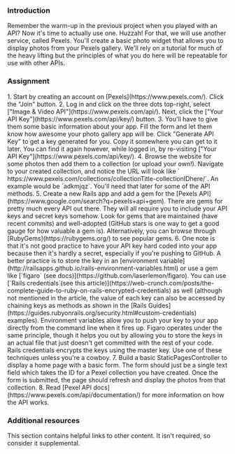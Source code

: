 ### Introduction

Remember the warm-up in the previous project when you played with an API? Now it's time to actually use one. Huzzah! For that, we will use another service, called Pexels. You'll create a basic photo widget that allows you to display photos from your Pexels gallery. We'll rely on a tutorial for much of the heavy lifting but the principles of what you do here will be repeatable for use with other APIs.

### Assignment

<div class="lesson-content__panel" markdown="1">
1. Start by creating an account on [Pexels](https://www.pexels.com/). Click the "Join" button.
2. Log in and click on the three dots top-right, select ["Image & Video API"](https://www.pexels.com/api/). Next, click the ["Your API Key"](https://www.pexels.com/api/key/) button.
3. You'll have to give them some basic information about your app. Fill the form and let them know how awesome your photo gallery app will be. Click "Generate API Key" to get a key generated for you. Copy it somewhere you can get to it later. You can find it again however, while logged in, by re-visiting ["Your API Key"](https://www.pexels.com/api/key/).
4. Browse the website for some photos then add them to a collection (or upload your own!). Navigate to your created collection, and notice the URL will look like ` https://www.pexels.com/collections/collectionTitle-collectionIDhere/`. An example would be `adkmjqz`. You'll need that later for some of the API methods.
5. Create a new Rails app and add a gem for the [Pexels API](https://www.google.com/search?q=pexels+api+gem). There are gems for pretty much every API out there. They will all require you to include your API keys and secret keys somehow. Look for gems that are maintained (have recent commits) and well-adopted (GitHub stars is one way to get a good gauge for how valuable a gem is). Alternatively, you can browse through [RubyGems](https://rubygems.org/) to see popular gems.
6. One note is that it's not good practice to have your API key hard coded into your app because then it's hardly a secret, especially if you're pushing to GitHub. A better practice is to store the key in an [environment variable](http://railsapps.github.io/rails-environment-variables.html) or use a gem like [`figaro` (see docs)](https://github.com/laserlemon/figaro). You can use [`Rails credentials`(see this article)](https://web-crunch.com/posts/the-complete-guide-to-ruby-on-rails-encrypted-credentials) as well (although not mentioned in the article, the value of each key can also be accessed by chaining keys as methods as shown in the [Rails Guides](https://guides.rubyonrails.org/security.html#custom-credentials) examples). Environment variables allow you to push your key to your app directly from the command line when it fires up. Figaro operates under the same principle, though it helps you out by allowing you to store the keys in an actual file that just doesn't get committed with the rest of your code. Rails credentials encrypts the keys using the master key. Use one of these techniques unless you're a cowboy.
7. Build a basic StaticPagesController to display a home page with a basic form. The form should just be a single text field which takes the ID for a Pexel collection you have created. Once the form is submitted, the page should refresh and display the photos from that collection.
8. Read [Pexel API docs](https://www.pexels.com/api/documentation/) for more information on how the API works.
</div>

### Additional resources

This section contains helpful links to other content. It isn't required, so consider it supplemental.
